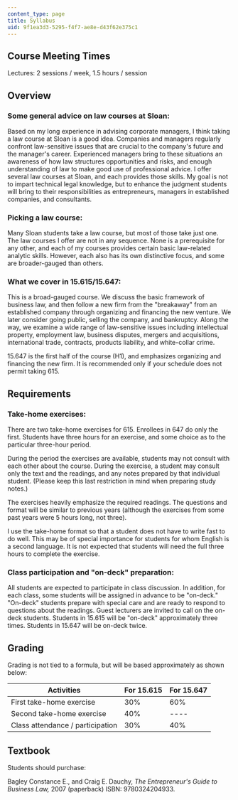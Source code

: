 ```yaml
---
content_type: page
title: Syllabus
uid: 9f1ea3d3-5295-f4f7-ae8e-d43f62e375c1
---
```


Course Meeting Times
--------------------

Lectures: 2 sessions / week, 1.5 hours / session

Overview
--------

### Some general advice on law courses at Sloan:

Based on my long experience in advising corporate managers, I think taking a law course at Sloan is a good idea. Companies and managers regularly confront law-sensitive issues that are crucial to the company's future and the manager's career. Experienced managers bring to these situations an awareness of how law structures opportunities and risks, and enough understanding of law to make good use of professional advice. I offer several law courses at Sloan, and each provides those skills. My goal is not to impart technical legal knowledge, but to enhance the judgment students will bring to their responsibilities as entrepreneurs, managers in established companies, and consultants.

### Picking a law course:

Many Sloan students take a law course, but most of those take just one. The law courses I offer are not in any sequence. None is a prerequisite for any other, and each of my courses provides certain basic law-related analytic skills. However, each also has its own distinctive focus, and some are broader-gauged than others.

### What we cover in 15.615/15.647:

This is a broad-gauged course. We discuss the basic framework of business law, and then follow a new firm from the "breakaway" from an established company through organizing and financing the new venture. We later consider going public, selling the company, and bankruptcy. Along the way, we examine a wide range of law-sensitive issues including intellectual property, employment law, business disputes, mergers and acquisitions, international trade, contracts, products liability, and white-collar crime.

15.647 is the first half of the course (H1), and emphasizes organizing and financing the new firm. It is recommended only if your schedule does not permit taking 615.

Requirements
------------

### Take-home exercises:

There are two take-home exercises for 615. Enrollees in 647 do only the first. Students have three hours for an exercise, and some choice as to the particular three-hour period.

During the period the exercises are available, students may not consult with each other about the course. During the exercise, a student may consult only the text and the readings, and any notes prepared by that individual student. (Please keep this last restriction in mind when preparing study notes.)

The exercises heavily emphasize the required readings. The questions and format will be similar to previous years (although the exercises from some past years were 5 hours long, not three).

I use the take-home format so that a student does not have to write fast to do well. This may be of special importance for students for whom English is a second language. It is not expected that students will need the full three hours to complete the exercise.

### Class participation and "on-deck" preparation:

All students are expected to participate in class discussion. In addition, for each class, some students will be assigned in advance to be "on-deck." "On-deck" students prepare with special care and are ready to respond to questions about the readings. Guest lecturers are invited to call on the on-deck students. Students in 15.615 will be "on-deck" approximately three times. Students in 15.647 will be on-deck twice.

Grading
-------

Grading is not tied to a formula, but will be based approximately as shown below:

| Activities | For 15.615 | For 15.647 |
| --- | --- | --- |
| First take-home exercise | 30% | 60% |
| Second take-home exercise | 40% | \---- |
| Class attendance / participation | 30% | 40% 

  

Textbook
--------

Students should purchase:

Bagley Constance E., and Craig E. Dauchy, _The Entrepreneur's Guide to Business Law,_ 2007 (paperback) ISBN: 9780324204933.